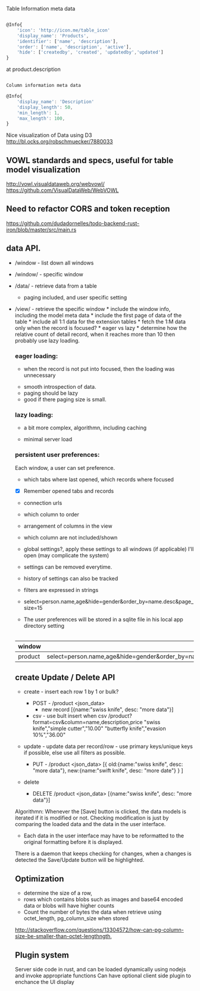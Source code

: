 
Table Information meta data

```js

@Info{
    'icon': 'http://icon.me/table_icon'
    'display_name': 'Products',
    'identifier': ['name', 'description'],
    'order': ['name', 'description', 'active'],
    'hide': ['createdby', 'created', 'updatedby','updated']
}
```

at product.description

```js

Column information meta data

@Info{
    'display_name': 'Description'
    'display_length': 50,
    'min_length': 1,
    'max_length': 100,
}
```

Nice visualization of Data using D3
http://bl.ocks.org/robschmuecker/7880033

## VOWL standards and specs, useful for table model visualization
http://vowl.visualdataweb.org/webvowl/
https://github.com/VisualDataWeb/WebVOWL


## Need to refactor CORS and token reception
https://github.com/dudadornelles/todo-backend-rust-iron/blob/master/src/main.rs



## data API.

* /window - list down all windows
* /window/<window> - specific window
* /data/<table> - retrieve data from a table
  * paging included, and user specific setting

* /view/<window> - retrieve the specific window
      * include the window info, including the model meta data
      * include the first page of data of the table
      * include all 1:1 data for the extension tables
      * fetch the 1:M data only when the record is focused?
      * eager vs lazy
      * determine how the relative count of detail record, when it reaches more than 10 then probably use lazy loading.
 
 
      
### eager loading: 
- when the record is not put into focused, then the loading was unnecessary
+ smooth introspection of data.
+ paging should be lazy
+ good if there paging size is small.

### lazy loading:
- a bit more complex, algorithmn, including caching
+ minimal server load
 
 
### persistent user preferences:
Each window, a user can set preference.
* which tabs where last opened, which records where focused
* [x] Remember opened tabs and records
* connection urls
* which column to order
* arrangement of columns in the view
* which column are not included/shown
* global settings?, apply these settings to all windows (if applicable) I'll open (may complicate the system)

* settings can be removed everytime.
* history of settings can also be tracked
* filters are expressed in strings
* select=person.name,age&hide=gender&order_by=name.desc&page_size=15
* The user preferences will be stored in a sqlite file in his local app directory
setting

| window  |  value |
|:--------|-------:|
| product | select=person.name,age&hide=gender&order_by=name.desc&page_size=15 |


## create Update / Delete API

* create  - insert each row 1 by 1 or bulk?
    * POST - /product <json_data>
        - new record
        [{name:"swiss knife", desc: "more data"}]
    * csv - use bult insert when csv
       /product?format=csv&column=name,description,price
       "swiss knife","simple cutter","10.00"
       "butterfly knife","evasion 10%","36.00"
       
* update - update data per record/row - use primary keys/unique keys if possible, else use all filters as possible.
    * PUT - /product <json_data>
        [{
            old:{name:"swiss knife", desc: "more data"},
            new:{name:"swift knife", desc: "more date"}
         }
       ]
* delete 
    * DELETE /product <json_data>
        [{name:"swiss knife", desc: "more data"}]


Algorithmn:
Whenever the [Save] button is clicked, the data models is iterated if it is modified or not.
Checking modification is just by comparing the loaded data and the data in the user interface.
* Each data in the user interface may have to be reformatted to the original formatting before it is displayed.

There is a daemon that keeps checking for changes, when a changes is detected
the Save/Update button will be highlighted.


## Optimization

* determine the size of a row,
* rows which contains blobs such as images and base64 encoded data or blobs will have higher counts
* Count the number of bytes the data when retrieve using octet_length, pg_column_size when stored

http://stackoverflow.com/questions/13304572/how-can-pg-column-size-be-smaller-than-octet-lengthngth, 


## Plugin system

Server side code in rust, and can be loaded dynamically using nodejs and invoke appropriate functions
Can have optional client side plugin to enchance the UI display
